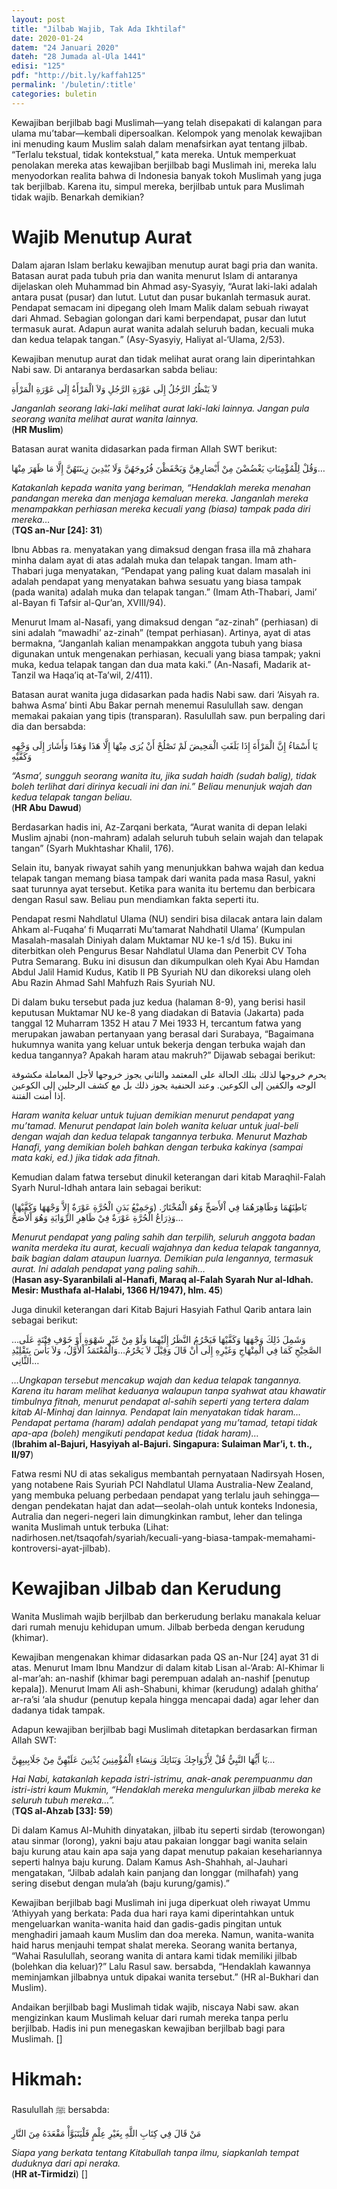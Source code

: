```yaml
---
layout: post
title: "Jilbab Wajib, Tak Ada Ikhtilaf"
date: 2020-01-24
datem: "24 Januari 2020"
dateh: "28 Jumada al-Ula 1441"
edisi: "125"
pdf: "http://bit.ly/kaffah125"
permalink: '/buletin/:title'
categories: buletin
---
```


Kewajiban berjilbab bagi Muslimah—yang telah disepakati di kalangan para ulama mu’tabar—kembali dipersoalkan. Kelompok yang menolak kewajiban ini menuding kaum Muslim salah dalam menafsirkan ayat tentang jilbab. “Terlalu tekstual, tidak kontekstual,” kata mereka. Untuk memperkuat penolakan mereka atas kewajiban berjilbab bagi Muslimah ini, mereka lalu menyodorkan realita bahwa di Indonesia banyak tokoh Muslimah yang juga tak berjilbab. Karena itu, simpul mereka, berjilbab untuk para Muslimah tidak wajib. Benarkah demikian?

# Wajib Menutup Aurat

Dalam ajaran Islam berlaku kewajiban menutup aurat bagi pria dan wanita. Batasan aurat pada tubuh pria dan wanita menurut Islam di antaranya dijelaskan oleh Muhammad bin Ahmad asy-Syasyiy, “Aurat laki-laki adalah antara pusat (pusar) dan lutut. Lutut dan pusar bukanlah termasuk aurat. Pendapat semacam ini dipegang oleh Imam Malik dalam sebuah riwayat dari Ahmad. Sebagian golongan dari kami berpendapat, pusar dan lutut termasuk aurat. Adapun aurat wanita adalah seluruh badan, kecuali muka dan kedua telapak tangan.” (Asy-Syasyiy, Haliyat al-‘Ulama, 2/53).

Kewajiban menutup aurat dan tidak melihat aurat orang lain diperintahkan Nabi saw. Di antaranya berdasarkan sabda beliau:

<p class="text-right-arabic">
لاَ يَنْظُرُ الرَّجُلُ إِلَى عَوْرَةِ الرَّجُلِ وَلاَ الْمَرْأَةُ إِلَى عَوْرَةِ الْمَرْأَةِ
</p>

<p class="text-right">
<i>Janganlah seorang laki-laki melihat aurat laki-laki lainnya. Jangan pula seorang wanita melihat aurat wanita lainnya.</i><br>
(<b>HR Muslim</b>)
</p>

Batasan aurat wanita didasarkan pada firman Allah SWT berikut:

<p class="text-right-arabic">
وَقُلْ لِلْمُؤْمِنَاتِ يَغْضُضْنَ مِنْ أَبْصَارِهِنَّ وَيَحْفَظْنَ فُرُوجَهُنَّ وَلَا يُبْدِينَ زِينَتَهُنَّ إِلَّا مَا ظَهَرَ مِنْهَا…
</p>

<p class="text-right">
<i>Katakanlah kepada wanita yang beriman, “Hendaklah mereka menahan pandangan mereka dan menjaga kemaluan mereka. Janganlah mereka menampakkan perhiasan mereka kecuali yang (biasa) tampak pada diri mereka…</i><br>
(<b>TQS an-Nur [24]: 31</b>)
</p>

Ibnu Abbas ra. menyatakan yang dimaksud dengan frasa illa mâ zhahara minha dalam ayat di atas adalah muka dan telapak tangan. Imam ath-Thabari juga menyatakan, “Pendapat yang paling kuat dalam masalah ini adalah pendapat yang menyatakan bahwa sesuatu yang biasa tampak (pada wanita) adalah muka dan telapak tangan.” (Imam Ath-Thabari, Jami’ al-Bayan fi Tafsir al-Qur’an, XVIII/94).

Menurut Imam al-Nasafi, yang dimaksud dengan “az-zinah” (perhiasan) di sini adalah “mawadhi’ az-zinah” (tempat perhiasan). Artinya, ayat di atas bermakna, “Janganlah kalian menampakkan anggota tubuh yang biasa digunakan untuk mengenakan perhiasan, kecuali yang biasa tampak; yakni muka, kedua telapak tangan dan dua mata kaki.” (An-Nasafi, Madarik at-Tanzil wa Haqa’iq at-Ta’wil, 2/411).

Batasan aurat wanita juga didasarkan pada hadis Nabi saw. dari ‘Aisyah ra. bahwa Asma’ binti Abu Bakar pernah menemui Rasulullah saw. dengan memakai pakaian yang tipis (transparan). Rasulullah saw. pun berpaling dari dia dan bersabda:

<p class="text-right-arabic">
يَا أَسْمَاءُ إِنَّ الْمَرْأَةَ إِذَا بَلَغَتِ الْمَحِيضَ لَمْ تَصْلُحْ أَنْ يُرَى مِنْهَا إِلَّا هَذَا وَهَذَا وَأَشَارَ إِلَى وَجْهِهِ وَكَفَّيْهِ
</p>

<p class="text-right">
<i>“Asma’, sungguh seorang wanita itu, jika sudah haidh (sudah balig), tidak boleh terlihat dari dirinya kecuali ini dan ini.” Beliau menunjuk wajah dan kedua telapak tangan beliau.</i><br>
(<b>HR Abu Dawud</b>)
</p>

Berdasarkan hadis ini, Az-Zarqani berkata, “Aurat wanita di depan lelaki Muslim ajnabi (non-mahram) adalah seluruh tubuh selain wajah dan telapak tangan” (Syarh Mukhtashar Khalil, 176).

Selain itu, banyak riwayat sahih yang menunjukkan bahwa wajah dan kedua telapak tangan memang biasa tampak dari wanita pada masa Rasul, yakni saat turunnya ayat tersebut. Ketika para wanita itu bertemu dan berbicara dengan Rasul saw. Beliau pun mendiamkan fakta seperti itu.

Pendapat resmi Nahdlatul Ulama (NU) sendiri bisa dilacak antara lain dalam Ahkam al-Fuqaha’ fi Muqarrati Mu’tamarat Nahdhatil Ulama’ (Kumpulan Masalah-masalah Diniyah dalam Muktamar NU ke-1 s/d 15). Buku ini diterbitkan oleh Pengurus Besar Nahdlatul Ulama dan Penerbit CV Toha Putra Semarang. Buku ini disusun dan dikumpulkan oleh Kyai Abu Hamdan Abdul Jalil Hamid Kudus, Katib II PB Syuriah NU dan dikoreksi ulang oleh Abu Razin Ahmad Sahl Mahfuzh Rais Syuriah NU.

Di dalam buku tersebut pada juz kedua (halaman 8-9), yang berisi hasil keputusan Muktamar NU ke-8 yang diadakan di Batavia (Jakarta) pada tanggal 12 Muharram 1352 H atau 7 Mei 1933 H, tercantum fatwa yang merupakan jawaban pertanyaan yang berasal dari Surabaya, “Bagaimana hukumnya wanita yang keluar untuk bekerja dengan terbuka wajah dan kedua tangannya? Apakah haram atau makruh?” Dijawab sebagai berikut:

<p class="text-right-arabic">
يحرم خروجها لذلك بتلك الحالة على المعتمد والثاني يجوز خروجها لأجل المعاملة مكشوفة الوجه والكفين إلى الكوعين. وعند الحنفية يجوز ذلك بل مع كشف الرجلين إلى الكوعين إذا أمنت الفتنة.
</p>

<p class="text-right">
<i>Haram wanita keluar untuk tujuan demikian menurut pendapat yang mu’tamad. Menurut pendapat lain boleh wanita keluar untuk jual-beli dengan wajah dan kedua telapak tangannya terbuka. Menurut Mazhab Hanafi, yang demikian boleh bahkan dengan terbuka kakinya (sampai mata kaki, ed.) jika tidak ada fitnah.</i>
</p>

Kemudian dalam fatwa tersebut dinukil keterangan dari kitab Maraqhil-Falah Syarh Nurul-Idhah antara lain sebagai berikut:

<p class="text-right-arabic">
(وَجَمِيْعُ بَدَنِ الْحُرَّةِ عَوْرَةٌ إِلاَّ وَجْهَهَا وَكَفَّيْهَا) بَاطِنَهُمَا وَظَاهِرَهُمَا فِي اْلأَصَحِّ وَهُوَ الْمُخْتَارُ. وَذِرَاعُ الْحُرَّةِ عَوْرَةٌ فِيْ ظَاهِرِ الرِّوَايَةِ وَهُوَ اْلأَصَحُّ…
</p>

<p class="text-right">
<i>Menurut pendapat yang paling sahih dan terpilih, seluruh anggota badan wanita merdeka itu aurat, kecuali wajahnya dan kedua telapak tangannya, baik bagian dalam ataupun luarnya. Demikian pula lengannya, termasuk aurat. Ini adalah pendapat yang paling sahih…</i><br>
(<b>Hasan asy-Syaranbilali al-Hanafi, Maraq al-Falah Syarah Nur al-Idhah. Mesir: Musthafa al-Halabi, 1366 H/1947), hlm. 45</b>)
</p>

Juga dinukil keterangan dari Kitab Bajuri Hasyiah Fathul Qarib antara lain sebagai berikut:

<p class="text-right-arabic">
…وَشَمِلَ ذَلِكَ وَجْهَهَا وَكَفَّيْهَا فَيَحْرُمُ النَّظَرُ إِلَيْهِمَا وَلَوْ مِنْ غَيْرِ شَهْوَةٍ أَوْ خَوْفِ فِتْنَةٍ عَلَى الصَّحِيْحِ كَمَا فِي الْمِنْهَاجِ وَغَيْرِهِ إِلَى أَنْ قَالَ وَقِيْلَ لاَ يَحْرُمُ…وَالْمُعْتَمَدُ اْلأَوَّلُ، وَلاَ بَأْسَ بِتَقْلِيْدِ الثَّانِي…
</p>

<p class="text-right">
<i>…Ungkapan tersebut mencakup wajah dan kedua telapak tangannya. Karena itu haram melihat keduanya walaupun tanpa syahwat atau khawatir timbulnya fitnah, menurut pendapat al-sahih seperti yang tertera dalam kitab Al-Minhaj dan lainnya. Pendapat lain menyatakan tidak haram…Pendapat pertama (haram) adalah pendapat yang mu’tamad, tetapi tidak apa-apa (boleh) mengikuti pendapat kedua (tidak haram)…</i><br>
(<b>Ibrahim al-Bajuri, Hasyiyah al-Bajuri. Singapura: Sulaiman Mar’i, t. th., II/97</b>)
</p>

Fatwa resmi NU di atas sekaligus membantah pernyataan Nadirsyah Hosen, yang notabene Rais Syuriah PCI Nahdlatul Ulama Australia-New Zealand, yang membuka peluang perbedaan pendapat yang terlalu jauh sehingga—dengan pendekatan hajat dan adat—seolah-olah untuk konteks Indonesia, Autralia dan negeri-negeri lain dimungkinkan rambut, leher dan telinga wanita Muslimah untuk terbuka (Lihat: nadirhosen.net/tsaqofah/syariah/kecuali-yang-biasa-tampak-memahami-kontroversi-ayat-jilbab).

# Kewajiban Jilbab dan Kerudung

Wanita Muslimah wajib berjilbab dan berkerudung berlaku manakala keluar dari rumah menuju kehidupan umum. Jilbab berbeda dengan kerudung (khimar).

Kewajiban mengenakan khimar didasarkan pada QS an-Nur [24] ayat 31 di atas. Menurut Imam Ibnu Mandzur di dalam kitab Lisan al-‘Arab: Al-Khimar li al-mar’ah: an-nashif (khimar bagi perempuan adalah an-nashif [penutup kepala]). Menurut Imam Ali ash-Shabuni, khimar (kerudung) adalah ghitha’ ar-ra’si ‘ala shudur (penutup kepala hingga mencapai dada) agar leher dan dadanya tidak tampak.

Adapun kewajiban berjilbab bagi Muslimah ditetapkan berdasarkan firman Allah SWT:

<p class="text-right-arabic">
يَا أَيُّهَا النَّبِيُّ قُلْ لِأَزْوَاجِكَ وَبَنَاتِكَ وَنِسَاءِ الْمُؤْمِنِينَ يُدْنِينَ عَلَيْهِنَّ مِنْ جَلَابِيبِهِنَّ…
</p>

<p class="text-right">
<i>Hai Nabi, katakanlah kepada istri-istrimu, anak-anak perempuanmu dan istri-istri kaum Mukmin, “Hendaklah mereka mengulurkan jilbab mereka ke seluruh tubuh mereka…”.</i><br>
(<b>TQS al-Ahzab [33]: 59</b>)
</p>

Di dalam Kamus Al-Muhith dinyatakan, jilbab itu seperti sirdab (terowongan) atau sinmar (lorong), yakni baju atau pakaian longgar bagi wanita selain baju kurung atau kain apa saja yang dapat menutup pakaian kesehariannya seperti halnya baju kurung. Dalam Kamus Ash-Shahhah, al-Jauhari mengatakan, “Jilbab adalah kain panjang dan longgar (milhafah) yang sering disebut dengan mula’ah (baju kurung/gamis).”

Kewajiban berjilbab bagi Muslimah ini juga diperkuat oleh riwayat Ummu ‘Athiyyah yang berkata: Pada dua hari raya kami diperintahkan untuk mengeluarkan wanita-wanita haid dan gadis-gadis pingitan untuk menghadiri jamaah kaum Muslim dan doa mereka. Namun, wanita-wanita haid harus menjauhi tempat shalat mereka. Seorang wanita bertanya, “Wahai Rasulullah, seorang wanita di antara kami tidak memiliki jilbab (bolehkan dia keluar)?” Lalu Rasul saw. bersabda, “Hendaklah kawannya meminjamkan jilbabnya untuk dipakai wanita tersebut.” (HR al-Bukhari dan Muslim).

Andaikan berjilbab bagi Muslimah tidak wajib, niscaya Nabi saw. akan mengizinkan kaum Muslimah keluar dari rumah mereka tanpa perlu berjilbab. Hadis ini pun menegaskan kewajiban berjilbab bagi para Muslimah. []


<!-- HIKMAH -->
<div class="card mt-5">
  <div class="card-header">
  <h1>Hikmah:</h1>
  </div>

  <div class="card-body">
  <p class="text-center">
  Rasulullah ﷺ  bersabda:
  </p>

  <p class="text-center-arabic">
  مَنْ قَالَ فِي كِتَابِ اللَّهِ بِغَيْرِ عِلْمٍ فَلْيَتَبَوَّأْ مَقْعَدَهُ مِنَ النَّارِ
  </p>

  <p class="text-center">
  <i>Siapa yang berkata tentang Kitabullah tanpa ilmu, siapkanlah tempat duduknya dari api neraka.</i><br>
  (<b>HR at-Tirmidzi</b>) []
  </p>
  </div>
</div>
<!-- END HIKMAH -->
